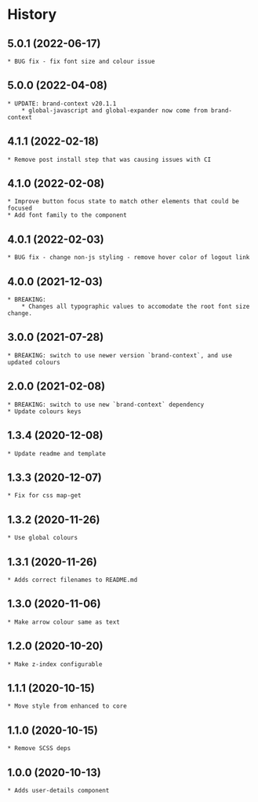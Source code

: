 # History

## 5.0.1 (2022-06-17)
    * BUG fix - fix font size and colour issue

## 5.0.0 (2022-04-08)
    * UPDATE: brand-context v20.1.1
        * global-javascript and global-expander now come from brand-context

## 4.1.1 (2022-02-18)
    * Remove post install step that was causing issues with CI

## 4.1.0 (2022-02-08)
    * Improve button focus state to match other elements that could be focused
    * Add font family to the component

## 4.0.1 (2022-02-03)
	* BUG fix - change non-js styling - remove hover color of logout link

## 4.0.0 (2021-12-03)
    * BREAKING:
        * Changes all typographic values to accomodate the root font size change.

## 3.0.0 (2021-07-28)
    * BREAKING: switch to use newer version `brand-context`, and use updated colours

## 2.0.0 (2021-02-08)
    * BREAKING: switch to use new `brand-context` dependency
    * Update colours keys

## 1.3.4 (2020-12-08)
	* Update readme and template

## 1.3.3 (2020-12-07)
	* Fix for css map-get

## 1.3.2 (2020-11-26)
	* Use global colours

## 1.3.1 (2020-11-26)
	* Adds correct filenames to README.md

## 1.3.0 (2020-11-06)
	* Make arrow colour same as text

## 1.2.0 (2020-10-20)
	* Make z-index configurable

## 1.1.1 (2020-10-15)
	* Move style from enhanced to core

## 1.1.0 (2020-10-15)
	* Remove SCSS deps

## 1.0.0 (2020-10-13)
	* Adds user-details component
